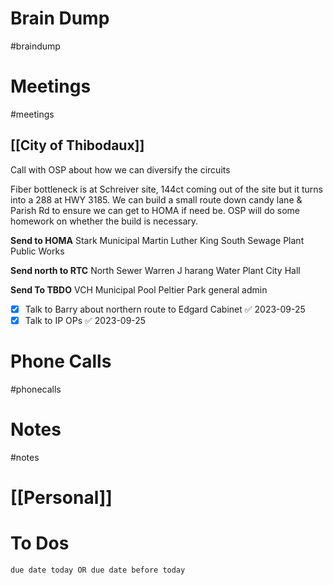 # Brain Dump
#braindump 

# Meetings
#meetings 
## [[City of Thibodaux]]
Call with OSP about how we can diversify the circuits

Fiber bottleneck is at Schreiver site, 144ct coming out of the site but it turns into a 288 at HWY 3185.  We can build a small route down candy lane & Parish Rd to ensure we can get to HOMA if need be.  OSP will do some homework on whether the build is necessary.

**Send to HOMA**
Stark Municipal
Martin Luther King
South Sewage Plant
Public Works

**Send north to RTC**
North Sewer
Warren J harang
Water Plant
City Hall

**Send To TBDO**
VCH
Municipal Pool
Peltier Park
general admin

- [x] Talk to Barry about northern route to Edgard Cabinet ✅ 2023-09-25
- [x] Talk to IP OPs ✅ 2023-09-25
# Phone Calls
#phonecalls 
# Notes
#notes

# [[Personal]]

# To Dos
```tasks
due date today OR due date before today
```